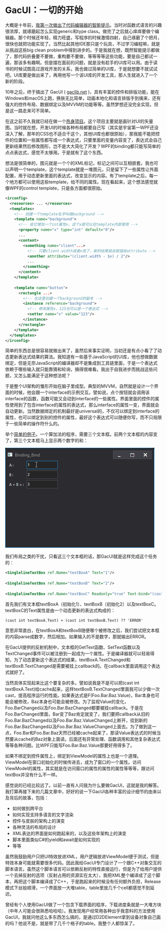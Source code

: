 # GacUI：一切的开始

大概是十年前，[我第一次做出了代码编辑器的智能提示](http://www.cppblog.com/vczh/archive/2010/11/07/132876.html)。当时对函数式语言的兴趣很浓厚，就琢磨起怎么实现generic和type class。做完了之后就心痒痒要做个编辑器。那个时候还年轻，精力旺盛，写程序的时候激情四射，自己琢磨了个把月，很快也就把功能实现了。当然比起其他IDE那只是个玩具，不过学习编程嘛，就是从挑战这些big clean problem中得到进步的。于是我就在想，既然智能提示都做了，那代码折叠要不要做，重构要不要做，等等等等这些功能，要是自己都试一遍，那该多有趣啊。但是摆在面前的问题，就是没有趁手的UI库可以用。由于读书的时候试图高过游戏开发的关系，我也做过简单的UI库，于是就想要不就试试吧。UI库要是做出来了，再用他写一个该UI库的开发工具，那人生就进入了一个新的阶段。

10年之后，终于搞出了 GacUI ( [gaclib.net](http://gaclib.net) )，具有丰富的控件和排版功能，能在Windows和macOS上跑，换肤无比简单，动画本地化和语言排版手到擒来，还有强大的控件布局、数据绑定以及MVVM的功能等等。虽然梦想还没完全实现，但是这一路走来可不简单。

在这之前不久我就已经在做一个[热身项目](http://www.cppblog.com/vczh/archive/2009/08/20/93951.html)。这个项目主要就是画针对UI的矢量图。当时就在想，开发UI的时候各种布局都要自己写（其实是宇宙第一WPF还没深入了解，那年的CSS也不适合干这个，其他UI库也都很原始），那我能不能把控件的位置和一些属性都写成一个表达式，只要里面的变量内容变了，表达式会自己更新结果然后修改图形，岂不是大大简化了开发？WPF的binding都只能写简单的点点表达式，感觉不太够用。于是就有了这个东西。

想法是很简单的，图元就是一个个的XML标记，标记之间可以互相嵌套。我也可以声明一个template，这个template就是一堆图元，只是留下了一些属性让外面配置，用于动态更新里面的表达式，改变显示的内容。有了template之后，每一个地方都可以使用这些template，给不同的属性。现在看起来，这个想法感觉就像WPF的control template，只是各方面都很原始。

```XML
<irconfig>
  <resources> ... </resources>
  <templates>
    <!-- 创建一个template名字叫做background -->
    <template name="background">
      <!-- 给它增加一个int属性x，这个x就可以在template内部使用 -->
      <property name="x" type="int" default="0"/>
      ...
      <content>
        <something name="client"...>
          <!-- 只要client.width或者x改了，新的结果就会赋值给attribute -->
          <another attribute="(client.width - $x) / 2"/>
          ...
        </something>
      </content>
    </template>

    <template name="button">
      <rectangle ...>
        <!-- 在这里创建一个background的副本 -->
        <instance reference="background">
          <!-- 修改属性x，123也可以是一个表达式 -->
          <setter name="x" value="123"/>
        </instance>
      </rectangle>
    </template>
  </templates>
</irconfig>
```

简单的东西总是很容易就做出来了，虽然后来事实证明，当初还是有点小看了了动态更新表达式结果的算法。我知道有一些基于JavaScript的UI库，他也想做数据绑定，但是无奈JavaScript的编译器却不是集成到工具链里面，于是一个表达式依赖于哪些输入就只能靠猜和轮询，搞得很难看。我出于自我进步而挑战这些问题，又怎么能满足于这种想法呢？

于是整个UI架构的雏形开始在脑子里成型。典型的MVVM，自然就是设计一个界面的时候，他会跟一个interface的示例交互。譬如说，点个按钮就会调用该interface的函数，函数可能又会动到interface的一些属性。界面里面的控件的属性使用到了包含interface的属性的表达式，那么interface的属性一变，界面就会自动更新。当然数据绑定的机制最好是universal的，不仅可以绑定到interface的属性，也可以绑定到别的控件的属性，最好这个表达式可以随便你写，而不只局限于一些简单的操作符什么的。

举个[简单的例子](https://github.com/vczh-libraries/Release/blob/master/Tutorial/GacUI_Xml/Binding_Bind/UI/Resource.xml)。一个算加法的程序，需要三个文本框。前两个文本框的内容变了，第三个文本框马上显示两个数字的和：

![](Images/Binding_Bind.gif)

我们布局之类的干扰，只看这三个文本框的话，那GacUI就是这样完成这个任务的：

```XML
<SinglelineTextBox ref.Name="textBoxA" Text="1"/>

<SinglelineTextBox ref.Name="textBoxB" Text="2"/>

<SinglelineTextBox ref.Name="textBoxC" Readonly="true" Text-bind="(cast int textBoxA.Text) + (cast int textBoxB.Text) ?? 'ERROR'"/>
```

首先我们有文本框textBoxA（初始化1）、textBoxB（初始化2）以及textBoxC。textBoxC的Text属性是由一个动态更新的表达式构成的：

```
(cast int textBoxA.Text) + (cast int textBoxB.Text) ?? 'ERROR'
```

意思非常直白，在textBoxA和textBoxB随便哪个被修改之后，我们尝试把文本框的内容parse成数字，然后相加。如果输入的不是数字，那就输出ERROR。

在GacUI提供的反射机制中，文本框的GetText函数、SetText函数以及TextChanged事件可以被注册到一起成为一个属性。于是编译器就可以轻易得知，为了动态更新这个表达式的结果，textBoxA.TextChanged和textBoxB.TextChanged是需要被挂上callback的。在callback里面调用这个表达式就好了。

当然具体实现起来比这个要复杂的多。譬如说我是不是可以把(cast int textBoxA.Text)给cache起来，这样textBoxB.TextChanged里面我可以少做一次cast，提高程序运行的性能。如果表达式是F(Foo.Bar.Baz.Value)，Bar本身也可能会被修改，Baz本身也可能会被修改。为了监视Value的变化，Foo.BarChanged以及Foo.Bar.BazChanged都要被挂callback。于是在Foo.BarChanged里面，Bar变了Baz肯定就变了，我们要把callback从旧的Foo.Bar.BazChanged以及Foo.Bar.Baz.ValueChanged上断开，挂到新的Foo.Bar.BazChanged以及Foo.Bar.Baz.ValueChanged上面去。为了做到这一点，Foo.Bar和Foo.Bar.Baz天然已经被cache起来了，那读Value表达式的时候当然要从cache的Baz对象上面读。后面还有异常处理、函数调用和其他复杂表达式等等各种问题。比WPF只能写Foo.Bar.Baz.Value那要好用得多了。

如果不绑定到控件属性上，绑定到ViewModel的属性上也是一个道理。ViewModel在窗口初始化的时候传进去，成为了窗口的一个属性。访问ViewModel的属性，其实就是在访问窗口的属性的属性的属性等等等，跟访问textBox并没有什么不一样。

感觉说的已经比较远了。以前一直有人问我为什么要做GacUI，这就是我的解答。我打算再接下来的几篇文章中，好好的说一下GacUI各种丰富的设计细节的由来以及背后的故事，包括：

- 如何做到跨平台
- 如何实现支持多语言的文字渲染
- 控件与皮肤的架构上的演变
- 各种灵活的布局的设计
- XML表达的界面是如何跑起来的，以及这些年架构上的演变
- 脚本里面类似C#的yield和await是如何实现的
- 等等

虽然我鼓励用户只把UI特效放进XML，用户逻辑放进ViewModel便于测试，但是特效本身可能就需要很多代码。因此我给GacUI专门设计了一个跟C++对象交互的脚本语言。虽然这个脚本语言可以依赖反射的特性直接运行，但是为了给用户提供一个去掉反射的选项（反射占用的资源实在太大），我把XML整个编译成了这个脚本，再把这个脚本编译成了C++，于是跑起来的时候没有任何额外负担，Release模式下丝般顺滑，一个界面放一大堆table，table里放几千个cell都感觉不到延迟。

曾经有个人使用GacUI做了一个包含下载界面的程序，下载进度条就是一大堆方块（中年人可能会很熟悉哈哈哈）。我发现用户经常用各种出乎我意料的方法使用GacUI，我就问他这么多东西怎么搞的，是通过D2DElement拿到设备对象自己画的吗？他说不是，就是带了几千个格子的table。我整个人都惊呆了。
